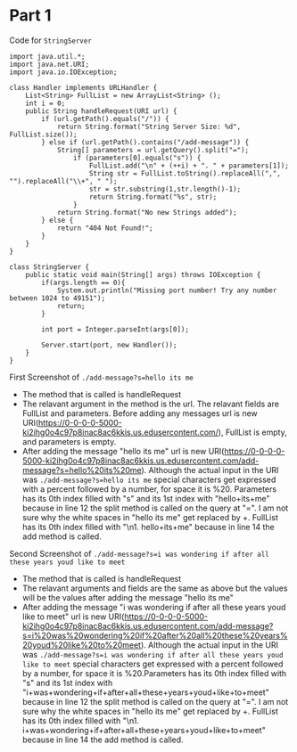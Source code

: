 # **Part 1**

Code for `StringServer`

```
import java.util.*;
import java.net.URI;
import java.io.IOException;

class Handler implements URLHandler {
    List<String> FullList = new ArrayList<String> ();
    int i = 0;
    public String handleRequest(URI url) {
        if (url.getPath().equals("/")) {
            return String.format("String Server Size: %d", FullList.size());
        } else if (url.getPath().contains("/add-message")) {
            String[] parameters = url.getQuery().split("=");
                if (parameters[0].equals("s")) {
                    FullList.add("\n" + (++i) + ". " + parameters[1]);
                    String str = FullList.toString().replaceAll(",", "").replaceAll("\\+", " ");
                    str = str.substring(1,str.length()-1);
                    return String.format("%s", str);
                }
            return String.format("No new Strings added");
        } else {
            return "404 Not Found!";
        }
    }
}

class StringServer {
    public static void main(String[] args) throws IOException {
        if(args.length == 0){
            System.out.println("Missing port number! Try any number between 1024 to 49151");
            return;
        }

        int port = Integer.parseInt(args[0]);

        Server.start(port, new Handler());
    }
}
```

First Screenshot of `./add-message?s=hello its me`



- The method that is called is handleRequest
- The relavant argument in the method is the url. The relavant fields are FullList and parameters. Before adding any messages url is new URI(https://0-0-0-0-5000-ki2ihg0o4c97p8inac8ac6kkis.us.edusercontent.com/), FullList is empty, and parameters is empty.
- After adding the message "hello its me" url is new URI(https://0-0-0-0-5000-ki2ihg0o4c97p8inac8ac6kkis.us.edusercontent.com/add-message?s=hello%20its%20me). Although the actual input in the URI was `./add-message?s=hello its me` special characters get expressed with a percent followed by a number, for space it is %20. Parameters has its 0th index filled with "s" and its 1st index with "hello+its+me" because in line 12 the split method is called on the query at "=". I am not sure why the white spaces in "hello its me" get replaced by +. FullList has its 0th index filled with "\n1. hello+its+me" because in line 14 the add method is called. 

Second Screenshot of `./add-message?s=i was wondering if after all these years youd like to meet`



- The method that is called is handleRequest
- The relavant arguments and fields are the same as above but the values will be the values after adding the message "hello its me"
- After adding the message "i was wondering if after all these years youd like to meet" url is new URI(https://0-0-0-0-5000-ki2ihg0o4c97p8inac8ac6kkis.us.edusercontent.com/add-message?s=i%20was%20wondering%20if%20after%20all%20these%20years%20youd%20like%20to%20meet). Although the actual input in the URI was `./add-message?s=i was wondering if after all these years youd like to meet` special characters get expressed with a percent followed by a number, for space it is %20.Parameters has its 0th index filled with "s" and its 1st index with "i+was+wondering+if+after+all+these+years+youd+like+to+meet" because in line 12 the split method is called on the query at "=". I am not sure why the white spaces in "hello its me" get replaced by +. FullList has its 0th index filled with "\n1. i+was+wondering+if+after+all+these+years+youd+like+to+meet" because in line 14 the add method is called. 
